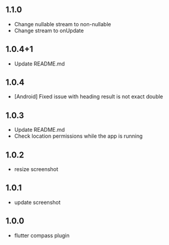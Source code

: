 


## 1.1.0

* Change nullable stream to non-nullable
* Change stream to onUpdate 

## 1.0.4+1

* Update README.md

## 1.0.4

* [Android] Fixed issue with heading result is not exact double

## 1.0.3

* Update README.md
* Check location permissions while the app is running 

## 1.0.2

* resize screenshot 

## 1.0.1

* update screenshot

## 1.0.0

* flutter compass plugin

